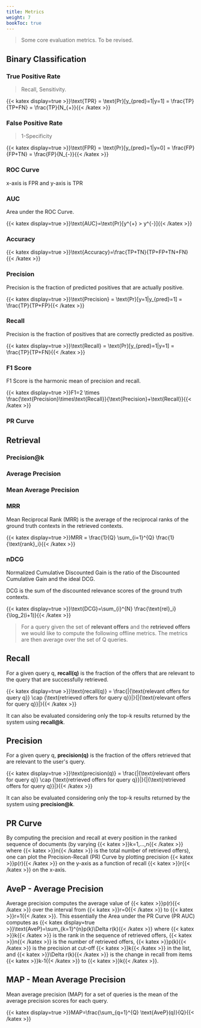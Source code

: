 ```yaml
---
title: Metrics
weight: 7
bookToc: true
---
```


> Some core evaluation metrics. To be revised.

## Binary Classification

### True Positive Rate

> Recall, Sensitivity.

{{< katex display=true >}}\text{TPR} = \text{Pr}[y_{pred}=1|y=1] = \frac{TP}{TP+FN} = \frac{TP}{N_{+}}{{< /katex >}}

### False Positive Rate

> 1-Specificity

{{< katex display=true >}}\text{FPR} = \text{Pr}[y_{pred}=1|y=0] = \frac{FP}{FP+TN} = \frac{FP}{N_{-}}{{< /katex >}}

### ROC Curve

x-axis is FPR and y-axis is TPR

### AUC

Area under the ROC Curve.

{{< katex display=true >}}\text{AUC}=\text{Pr}[y^{+} > y^{-}]{{< /katex >}}

### Accuracy

{{< katex display=true >}}\text{Accuracy}=\frac{TP+TN}{TP+FP+TN+FN}{{< /katex >}}

### Precision

Precision is the fraction of predicted positives that are actually positive.

{{< katex display=true >}}\text{Precision} = \text{Pr}[y=1|y_{pred}=1] = \frac{TP}{TP+FP}{{< /katex >}}

### Recall

Precision is the fraction of positives that are correctly predicted as positive.

{{< katex display=true >}}\text{Recall} = \text{Pr}[y_{pred}=1|y=1] = \frac{TP}{TP+FN}{{< /katex >}}

### F1 Score

F1 Score is the harmonic mean of precision and recall.

{{< katex display=true >}}F1=2 \times \frac{\text{Precision}\times\text{Recall}}{\text{Precision}+\text{Recall}}{{< /katex  >}}

### PR Curve

## Retrieval

### Precision@k

### Average Precision

### Mean Average Precision


### MRR

Mean Reciprocal Rank (MRR) is the average of the reciprocal ranks of the ground truth contexts in the retrieved contexts.

{{< katex display=true >}}MRR = \frac{1}{Q} \sum_{i=1}^{Q} \frac{1}{\text{rank}_i}{{< /katex >}}

### nDCG

Normalized Cumulative Discounted Gain is the ratio of the Discounted Cumulative Gain and the ideal DCG.

DCG is the sum of the discounted relevance scores of the ground truth contexts.

{{< katex display=true >}}\text{DCG}=\sum_{i}^{N} \frac{\text{rel}_i}{\log_2(i+1)}{{< /katex >}}

> For a query given the set of **relevant offers** and the **retrieved offers** we would like to compute the following offline metrics. The metrics are then average over the set of Q queries.

## Recall

For a given query q, **recall(q)** is the fraction of the offers that are relevant to the query that are successfully retrieved.

{{< katex display=true >}}\text{recall(q)} = \frac{|\{\text{relevant offers for query q}\} \cap \{\text{retrieved offers for query q}\}|}{|\{\text{relevant offers for query q}\}|}{{< /katex >}}

It can also be evaluated considering only the top-k results returned by the system using **recall@k**.

## Precision

For a given query q, **precision(q)** is the fraction of the offers retrieved that are relevant to the user's query.

{{< katex display=true >}}\text{precision(q)} = \frac{|\{\text{relevant offers for query q}\} \cap \{\text{retrieved offers for query q}\}|}{|\{\text{retrieved offers for query q}\}|}{{< /katex >}}

It can also be evaluated considering only the top-k results returned by the system using **precision@k**.

## PR Curve

By computing the precision and recall at every position in the ranked sequence of documents (by varying {{< katex >}}k=1,...,n{{< /katex >}} where {{< katex >}}n{{< /katex >}} is the total number of retrieved offers), one can plot the Precision-Recall (PR) Curve by plotting precision {{< katex >}}p(r){{< /katex >}} on the y-axis as a function of recall {{< katex >}}r{{< /katex >}} on the x-axis.

## AveP - Average Precision

Average precision computes the average value of {{< katex >}}p(r){{< /katex >}} over the interval from {{< katex >}}r=0{{< /katex >}} to {{< katex >}}r=1{{< /katex >}}. This essentially the Area under the PR Curve (PR AUC) computes as
{{< katex display=true >}}\text{AveP}=\sum_{k=1}^{n}p(k)\Delta r(k){{< /katex >}}
where {{< katex >}}k{{< /katex >}} is the rank in the sequence of retrieved offers, {{< katex >}}n{{< /katex >}} is the number of retrieved offers, {{< katex >}}p(k){{< /katex >}} is the precision at cut-off {{< katex >}}k{{< /katex >}} in the list, and {{< katex >}}\Delta r(k){{< /katex >}} is the change in recall from items {{< katex >}}k-1{{< /katex >}} to {{< katex >}}k{{< /katex >}}.

## MAP - Mean Average Precision

Mean average precision (MAP) for a set of queries is the mean of the average precision scores for each query.

{{< katex display=true >}}MAP=\frac{\sum_{q=1}^{Q} \text{AveP}(q)}{Q}{{< /katex >}}


